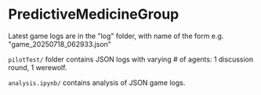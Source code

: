 # PredictiveMedicineGroup


Latest game logs are in the "log" folder, with name of the form e.g. "game_20250718_062933.json"

`pilotTest/` folder contains JSON logs with varying # of agents: 1 discussion round, 1 werewolf. 

`analysis.ipynb/` contains analysis of JSON game logs.